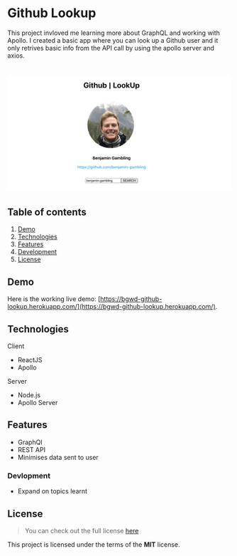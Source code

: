 # Github Lookup

This project invloved me learning more about GraphQL and working with Apollo. I created a basic app where you can look up a Github user and it only retrives basic info from the API call by using the apollo server and axios.

# ![Github Lookup](readme_img/screenshot.png)

## Table of contents

1. [Demo](#demo)
2. [Technologies](#technologies)
3. [Features](#features)
4. [Development](#development)
5. [License](#license)

## Demo

Here is the working live demo:
[https://bgwd-github-lookup.herokuapp.com/](https://bgwd-github-lookup.herokuapp.com/).

## Technologies

Client

- ReactJS
- Apollo

Server

- Node.js
- Apollo Server

## Features

- GraphQl
- REST API
- Minimises data sent to user

### Devlopment

- Expand on topics learnt

## License

> You can check out the full license [here](LICENSE)

This project is licensed under the terms of the **MIT** license.

